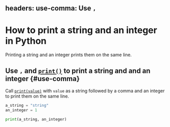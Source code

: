 headers:
  use-comma: Use `,`
---
# How to print a string and an integer in Python
Printing a string and an integer prints them on the same line.

## Use `,` and [`print()`](kite-sym:builtins.print) to print a string and and an integer {#use-comma}
Call [`print(value)`](kite-sym:builtins.print) with `value` as a string followed by a comma and an integer to print them on the same line.
```python
a_string = "string"
an_integer = 1

print(a_string, an_integer)
```

